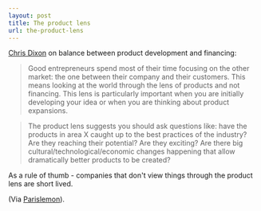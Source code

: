 ```yaml
---
layout: post
title: The product lens
url: the-product-lens
---
```


[Chris Dixon](http://cdixon.org/2012/12/02/the-product-lens/) on balance between product development and financing:

> Good entrepreneurs spend most of their time focusing on the other market: the one between their company and their customers. This means looking at the world through the lens of products and not financing. This lens is particularly important when you are initially developing your idea or when you are thinking about product expansions.

> The product lens suggests you should ask questions like: have the products in area X caught up to the best practices of the industry? Are they reaching their potential? Are they exciting? Are there big cultural/technological/economic changes happening that allow dramatically better products to be created?

As a rule of thumb - companies that don't view things through the product lens are short lived.

(Via [Parislemon](http://parislemon.com/)).

